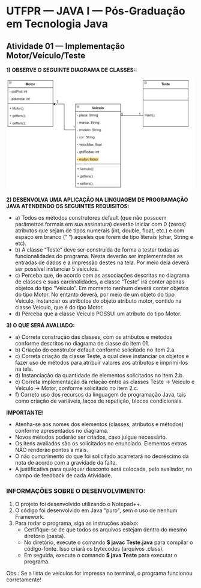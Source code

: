 # UTFPR — JAVA I — Pós-Graduação em Tecnologia Java

## Atividade 01 — Implementação Motor/Veículo/Teste

**1) OBSERVE O SEGUINTE DIAGRAMA DE CLASSES::**

![Diagrama de Classes - Atividade 01](/CETEJ31_-_Linguagem_de_Programacao_Java_I_-_JAVA_XXX_(2024_01)/Images/Diagrama_de_Classes_-_Atividade_01.png)

**2) DESENVOLVA UMA APLICAÇÃO NA LINGUAGEM DE PROGRAMAÇÃO JAVA ATENDENDO OS SEGUINTES REQUISITOS:**
- a) Todos os métodos construtores default (que não possuem parâmetros formais em sua assinatura) deverão iniciar com 0 (zeros) atributos que sejam de tipos numerais (int, double, float, etc.) e com espaço em branco (“ “) aqueles que forem de tipo literais (char, String e etc).
- b) A classe “Teste” deve ser construída de forma a testar todas as funcionalidades do programa. Nesta deverão ser implementadas as entradas de dados e a impressão destes na tela. Por meio dela deverá ser possível instanciar 5 veículos.
- c) Perceba que, de acordo com as associações descritas no diagrama de classes e suas cardinalidades, a classe “Teste” irá conter apenas objetos do tipo “Veiculo”. Em momento nenhum deverá conter objetos do tipo Motor. No entanto deverá, por meio de um objeto do tipo Veiculo, instanciar os atributos do objeto atributo motor, contido na classe Veiculo, que é do tipo Motor.
- d) Perceba que a classe Veículo POSSUI um atributo do tipo Motor.

**3) O QUE SERÁ AVALIADO:**
- a) Correta construção das classes, com os atributos e métodos conforme descritos no diagrama de classe do item 01.
- b) Criação do construtor default conforme solicitado no item 2.a.
- c) Correta criação da classe Teste, a qual deve instanciar os objetos e fazer uso de métodos para atribuir valores aos atributos e imprimi-los na tela.
- d) Instanciação da quantidade de elementos solicitados no item 2.b.
- e) Correta implementação da relação entre as classes Teste -> Veículo e Veículo -> Motor, conforme solicitado no item 2.c.
- f) Correto uso dos recursos da linguagem de programação Java, tais como criação de variáveis, laços de repetição, blocos condicionais.

**IMPORTANTE!**
- Atenha-se aos nomes dos elementos (classes, atributos e métodos) conforme apresentados no diagrama.
- Novos métodos poderão ser criados, caso julgue necessário.
- Os itens avaliados são os solicitados no enunciado. Elementos extras NÃO renderão pontos a mais.
- O não cumprimento do que foi solicitado acarretará no decréscimo da nota de acordo com a gravidade da falta.
- A justificativa para qualquer desconto será colocada, pelo avaliador, no campo de feedback de cada Atividade.

### INFORMAÇÕES SOBRE O DESENVOLVIMENTO:
1. O projeto foi desenvolvido utilizando o Notepad++.
2. O código foi desenvolvido em Java "puro", sem o uso de nenhum Framework.
3. Para rodar o programa, siga as instruções abaixo:
    - Certifique-se de que todos os arquivos estejam dentro do mesmo diretório (pasta).
    - No diretório, execute o comando **$ javac Teste.java** para compilar o código-fonte. Isso criará os bytecodes (arquivos .class).
    - Em seguida, execute o comando **$ java Teste** para executar o programa.

Obs.: Se a lista de veículos for impressa no terminal, o programa funcionou corretamente!
